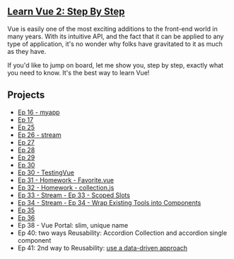 ## [Learn Vue 2: Step By Step](https://laracasts.com/series/learn-vue-2-step-by-step)

Vue is easily one of the most exciting additions to the front-end world in many years. With its intuitive API, and the fact that it can be applied to any type of application, it's no wonder why folks have gravitated to it as much as they have.

If you'd like to jump on board, let me show you, step by step, exactly what you need to know. It's the best way to learn Vue!

## Projects

- [Ep 16 - myapp](https://github.com/yxj0312/my-app)
- [Ep 17](https://github.com/yxj0312/my-app)
- [Ep 25](https://github.com/yxj0312/my-app)
- [Ep 26 - stream](https://github.com/yxj0312/stream)
- [Ep 27](https://github.com/yxj0312/stream) 
- [Ep 28](https://github.com/yxj0312/stream) 
- [Ep 29](https://github.com/yxj0312/stream) 
- [Ep 30](https://github.com/yxj0312/stream)
- [Ep 30 -  TestingVue](https://github.com/yxj0312/TestingVue/commit/15274c6d3f370720c115c07f32acd888e4523614)
- [Ep 31 - Homework - Favorite.vue](https://github.com/yxj0312/Homework/blob/master/resources/assets/js/components/Favorite.vue)
- [Ep 32 - Homework - collection.js](https://github.com/yxj0312/Homework/blob/master/resources/assets/js/mixins/collection.js)
- [Ep 33 - Stream - Ep 33 - Scoped Slots](https://github.com/yxj0312/stream/commit/c048051a55f0c759687d98ceaeb2af18f8d2a8d4)
- [Ep 34 - Stream - Ep 34 - Wrap Existing Tools into Components](https://github.com/yxj0312/stream/commit/8684e47a782438b5d00e808f8c37c06e6e69607d)
- [Ep 35](https://laracasts.com/series/learn-vue-2-step-by-step/episodes/35)
- [Ep 36](https://laracasts.com/series/learn-vue-2-step-by-step/episodes/36)
- Ep 38 - Vue Portal: slim, unique name
- Ep 40: two ways Reusability: Accordion Collection and accordion single component
- Ep 41: 2nd way to Reusability: [use a data-driven approach](https://gist.github.com/laracasts/3a5f0a288fbd3cc9332a9d8f80708d0e)

 